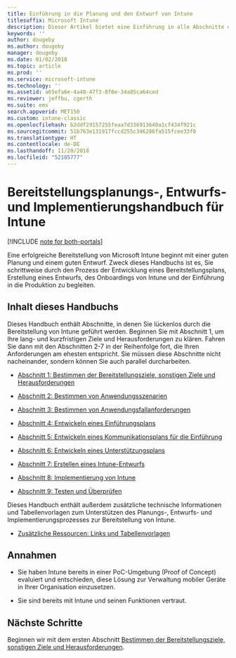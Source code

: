 ```yaml
---
title: Einführung in die Planung und den Entwurf von Intune
titlesuffix: Microsoft Intune
description: Dieser Artikel bietet eine Einführung in alle Abschnitte der Planung, des Entwurfs und der Implementierung von Microsoft Intune. Tools zum Bestimmen von Zielen, Anwendungsfallszenarien und Anforderungen, Erstellen von Rollout- und Kommunikationsplänen sowie von Support-, Test- und Überprüfungsplänen.
keywords: ''
author: dougeby
ms.author: dougeby
manager: dougeby
ms.date: 01/02/2018
ms.topic: article
ms.prod: ''
ms.service: microsoft-intune
ms.technology: ''
ms.assetid: a65efa6e-4a48-47f3-8f6e-34a85ca64ced
ms.reviewer: jeffbu, cgerth
ms.suite: ems
search.appverid: MET150
ms.custom: intune-classic
ms.openlocfilehash: b2ddf29157255feaa7d336913640a1cf434f921c
ms.sourcegitcommit: 51b763e131917fccd255c346286fa515fcee33f0
ms.translationtype: HT
ms.contentlocale: de-DE
ms.lasthandoff: 11/20/2018
ms.locfileid: "52185777"
---
```

# <a name="intune-deployment-planning-design-and-implementation-guide"></a>Bereitstellungsplanungs-, Entwurfs- und Implementierungshandbuch für Intune

[!INCLUDE [note for both-portals](./includes/note-for-both-portals.md)]

Eine erfolgreiche Bereitstellung von Microsoft Intune beginnt mit einer guten Planung und einem guten Entwurf. Zweck dieses Handbuchs ist es, Sie schrittweise durch den Prozess der Entwicklung eines Bereitstellungsplans, Erstellung eines Entwurfs, des Onboardings von Intune und der Einführung in die Produktion zu begleiten.

## <a name="whats-included-in-this-guide"></a>Inhalt dieses Handbuchs

Dieses Handbuch enthält Abschnitte, in denen Sie lückenlos durch die Bereitstellung von Intune geführt werden. Beginnen Sie mit Abschnitt 1, um Ihre lang- und kurzfristigen Ziele und Herausforderungen zu klären. Fahren Sie dann mit den Abschnitten 2-7 in der Reihenfolge fort, die Ihren Anforderungen am ehesten entspricht. Sie müssen diese Abschnitte nicht nacheinander, sondern können Sie auch parallel durcharbeiten.

-   [Abschnitt 1: Bestimmen der Bereitstellungsziele, sonstigen Ziele und Herausforderungen](planning-guide-deployment-goals.md)

-   [Abschnitt 2: Bestimmen von Anwendungsszenarien](planning-guide-scenarios.md)

-   [Abschnitt 3: Bestimmen von Anwendungsfallanforderungen](planning-guide-requirements.md)

-   [Abschnitt 4: Entwickeln eines Einführungsplans](planning-guide-rollout-plan.md)

-   [Abschnitt 5: Entwickeln eines Kommunikationsplans für die Einführung](planning-guide-communication-plan.md)

-   [Abschnitt 6: Entwickeln eines Unterstützungsplans](planning-guide-support-plan.md)

-   [Abschnitt 7: Erstellen eines Intune-Entwurfs](planning-guide-design.md)

-   [Abschnitt 8: Implementierung von Intune](planning-guide-onboarding.md)

-   [Abschnitt 9: Testen und Überprüfen](planning-guide-test-validation.md)

Dieses Handbuch enthält außerdem zusätzliche technische Informationen und Tabellenvorlagen zum Unterstützen des Planungs-, Entwurfs- und Implementierungsprozesses zur Bereitstellung von Intune.

-   [Zusätzliche Ressourcen: Links und Tabellenvorlagen](planning-guide-resources.md)

## <a name="assumptions"></a>Annahmen

-   Sie haben Intune bereits in einer PoC-Umgebung (Proof of Concept) evaluiert und entschieden, diese Lösung zur Verwaltung mobiler Geräte in Ihrer Organisation einzusetzen.

-   Sie sind bereits mit Intune und seinen Funktionen vertraut.

## <a name="next-steps"></a>Nächste Schritte

Beginnen wir mit dem ersten Abschnitt [Bestimmen der Bereitstellungsziele, sonstigen Ziele und Herausforderungen](planning-guide-deployment-goals.md).
